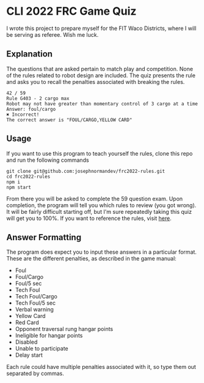 
# CLI 2022 FRC Game Quiz
I wrote this project to prepare myself for the FIT Waco Districts, where I will be serving as referee. Wish me luck.

## Explanation
The questions that are asked pertain to match play and competition. None of the rules related to robot design are included. The quiz presents the rule and asks you to recall the penalties associated with breaking the rules.

	42 / 59
	Rule G403 - 2 cargo max
	Robot may not have greater than momentary control of 3 cargo at a time
	Answer: foul/cargo
	✖ Incorrect!
	The correct answer is "FOUL/CARGO,YELLOW CARD"

## Usage
If you want to use this program to teach yourself the rules, clone this repo and run the following commands

	git clone git@github.com:josephnormandev/frc2022-rules.git
	cd frc2022-rules
	npm i
	npm start

From there you will be asked to complete the 59 question exam. Upon completion, the program will tell you which rules to review (you got wrong). It will be fairly difficult starting off, but I'm sure repeatedly taking this quiz will get you to 100%. If you want to reference the rules, visit [here](https://firstfrc.blob.core.windows.net/frc2022/Manual/2022FRCGameManual.pdf).

## Answer Formatting
The program does expect you to input these answers in a particular format. These are the different penalties, as described in the game manual:

 - Foul
 - Foul/Cargo
 - Foul/5 sec
 - Tech Foul
 - Tech Foul/Cargo
 - Tech Foul/5 sec
 - Verbal warning
 - Yellow Card
 - Red Card
 - Opponent traversal rung hangar points
 - Ineligible for hangar points
 - Disabled
 - Unable to participate
 - Delay start

 Each rule could have multiple penalties associated with it, so type them out separated by commas.
